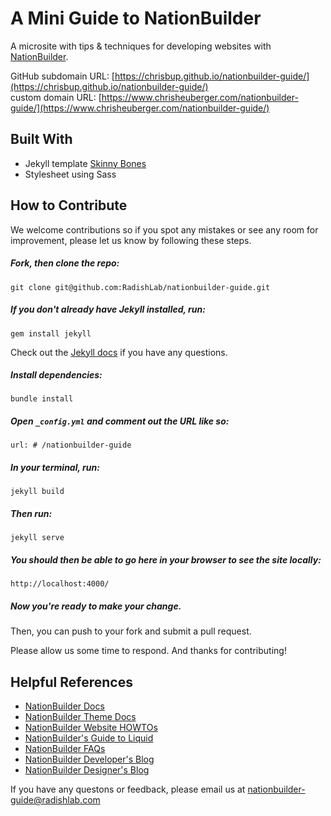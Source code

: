 # A Mini Guide to NationBuilder

A microsite with tips & techniques for developing websites with [NationBuilder](http://nationbuilder.com/).

GitHub subdomain URL: [https://chrisbup.github.io/nationbuilder-guide/](https://chrisbup.github.io/nationbuilder-guide/)  
custom domain URL: [https://www.chrisheuberger.com/nationbuilder-guide/](https://www.chrisheuberger.com/nationbuilder-guide/)

## Built With

* Jekyll template [Skinny Bones](http://mmistakes.github.io/skinny-bones-jekyll/)
* Stylesheet using Sass

## How to Contribute

We welcome contributions so if you spot any mistakes or see any room for improvement, please let us know by following these steps.

##### Fork, then clone the repo:
```
git clone git@github.com:RadishLab/nationbuilder-guide.git
```

##### If you don't already have Jekyll installed, run:
```
gem install jekyll
```

Check out the [Jekyll docs](https://jekyllrb.com/docs/home/) if you have any questions.

##### Install dependencies:
```
bundle install
```

##### Open `_config.yml` and comment out the URL like so:
```
url: # /nationbuilder-guide
```

##### In your terminal, run:
```
jekyll build
```

##### Then run:
```
jekyll serve
```

##### You should then be able to go here in your browser to see the site locally:
```
http://localhost:4000/
```

##### Now you're ready to make your change.

Then, you can push to your fork and submit a pull request.

Please allow us some time to respond. And thanks for contributing!

## Helpful References
* [NationBuilder Docs](http://nationbuilder.com/docs)
* [NationBuilder Theme Docs](http://nationbuilder.com/theme_documentation)
* [NationBuilder Website HOWTOs](http://nationbuilder.com/ht_website)
* [NationBuilder's Guide to Liquid](http://nationbuilder.com/liquid_basics)
* [NationBuilder FAQs](http://nationbuilder.com/questions)
* [NationBuilder Developer's Blog](http://nationbuilder.com/developers)
* [NationBuilder Designer's Blog](http://nationbuilder.com/designers)

If you have any questons or feedback, please email us at [nationbuilder-guide@radishlab.com](mailto:nationbuilder-guide@radishlab.com)
